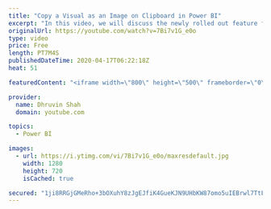 ```yaml
---
title: "Copy a Visual as an Image on Clipboard in Power BI"
excerpt: "In this video, we will discuss the newly rolled out feature for Power BI Service – Copy visual as an Image.  In this video, we will be discussing the following features: • How to Copy a Visual as an Image for Power BI Report? • The properties and metadata which are copied using Copy a visual as an Image"
originalUrl: https://youtube.com/watch?v=7Bi7v1G_e0o
type: video
price: Free
length: PT7M4S
publishedDateTime: 2020-04-17T06:22:18Z
heat: 51

featuredContent: "<iframe width=\"800\" height=\"500\" frameborder=\"0\" src=\"https://www.youtube.com/embed/7Bi7v1G_e0o\" allow=\"accelerometer; autoplay; encrypted-media; gyroscope; picture-in-picture\" allowfullscreen></iframe>"

provider:
  name: Dhruvin Shah
  domain: youtube.com

topics:
  - Power BI

images:
  - url: https://i.ytimg.com/vi/7Bi7v1G_e0o/maxresdefault.jpg
    width: 1280
    height: 720
    isCached: true

secured: "1ji8RRGjGMeRho+3bOXuhY8zJgEJfiK4GueKJN9UHbKW87omo5uIEBrwl7TtFGSsqd9SrECqor9Sx27Pc4vH9nwi3Rbkl+JcBt7tD6P8c6Cab5vfLPrUbsAuWNocxUleNB3ZMBtgCK5KITjuOjrao5MBfIgPIVuDeYEEstt5nc7Wxw0H1rOw1tsKZJqPnMtN0CqkFgsSYfgdAwIWageSbhw2+YPV+95Ykp8DjoiEUx1YODaJ5IaA6Z883gGXE80UeyHNdBGW1GB9SIgiAyyfa7BgT726PdhVrTmqXeB2S4IWm2EKCoxLRoNwkzZVGKzZktU0VOEE+99VbP9MuPSGOu/qAhTXLZUwx/YDPaRIKOvA60z9VVnRdwEUj73g1Dpu/yYg2nDA3XYc93UujqIm7Xq3vfnOU8mhtIOsCLJTYgY=;ctXJNjTLGoFzCtppYeIZPg=="
---
```


